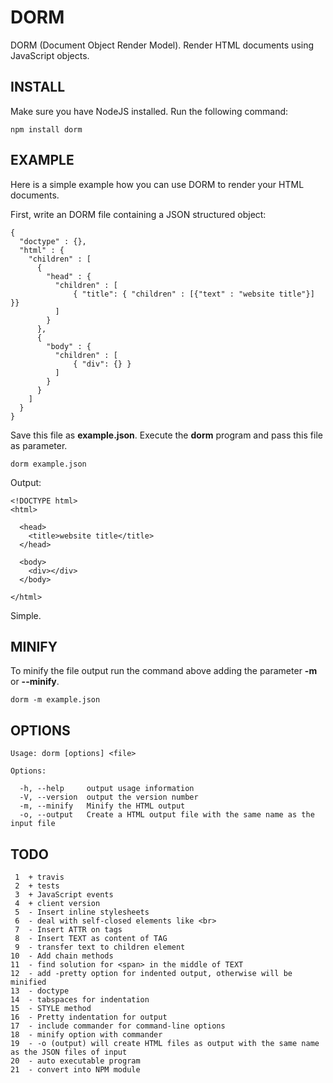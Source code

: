 DORM
====

DORM (Document Object Render Model). Render HTML documents using JavaScript objects.

INSTALL
-------
Make sure you have NodeJS installed. Run the following command:

    npm install dorm


EXAMPLE
-------
Here is a simple example how you can use DORM to render your HTML documents.

First, write an DORM file containing a JSON structured object:

    {
      "doctype" : {},
      "html" : {
        "children" : [
          {
            "head" : {
              "children" : [
                  { "title": { "children" : [{"text" : "website title"}] }}
              ]
            }
          },
          {
            "body" : {
              "children" : [
                  { "div": {} }
              ]
            }
          }
        ]
      }
    }

Save this file as **example.json**. Execute the **dorm** program and pass this file as parameter.

    dorm example.json

Output:

    <!DOCTYPE html>
    <html>
    
      <head>
        <title>website title</title>
      </head>
      
      <body>
        <div></div>
      </body>

    </html>

Simple.

MINIFY
------
To minify the file output run the command above adding the parameter **-m** or **--minify**.

    dorm -m example.json

OPTIONS
-------

    Usage: dorm [options] <file>

    Options:

      -h, --help     output usage information
      -V, --version  output the version number
      -m, --minify   Minify the HTML output
      -o, --output   Create a HTML output file with the same name as the input file


TODO
----
     1	+ travis
     2	+ tests
     3	+ JavaScript events
     4	+ client version
     5	- Insert inline stylesheets
     6	- deal with self-closed elements like <br>
     7	- Insert ATTR on tags
     8	- Insert TEXT as content of TAG
     9	- transfer text to children element
    10	- Add chain methods
    11	- find solution for <span> in the middle of TEXT
    12	- add -pretty option for indented output, otherwise will be minified
    13	- doctype
    14	- tabspaces for indentation
    15	- STYLE method
    16	- Pretty indentation for output
    17	- include commander for command-line options
    18	- minify option with commander
    19	- -o (output) will create HTML files as output with the same name as the JSON files of input
    20	- auto executable program
    21	- convert into NPM module
